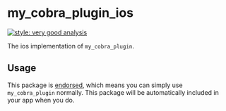 # my_cobra_plugin_ios

[![style: very good analysis][very_good_analysis_badge]][very_good_analysis_link]

The ios implementation of `my_cobra_plugin`.

## Usage

This package is [endorsed][endorsed_link], which means you can simply use `my_cobra_plugin`
normally. This package will be automatically included in your app when you do.

[endorsed_link]: https://flutter.dev/docs/development/packages-and-plugins/developing-packages#endorsed-federated-plugin
[very_good_analysis_badge]: https://img.shields.io/badge/style-very_good_analysis-B22C89.svg
[very_good_analysis_link]: https://pub.dev/packages/very_good_analysis